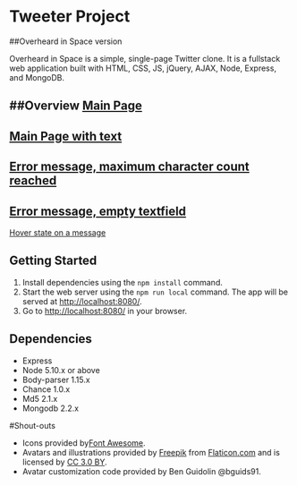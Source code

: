 # Tweeter Project
##Overheard in Space version

Overheard in Space is a simple, single-page Twitter clone. It is a fullstack web application built with HTML, CSS, JS, jQuery, AJAX, Node, Express, and MongoDB. 

##Overview
[Main Page]("/docs/main-page.png")
-----
[Main Page with text]("/docs/main-page-with-text.jpg")
----
[Error message, maximum character count reached]("docs/max-characters-error-message.jpg")
---
[Error message, empty textfield]("/docs/empty-error-message.jpg")
---
[Hover state on a message]("/docs/hover-state.jpg")

## Getting Started

1. Install dependencies using the `npm install` command.
2. Start the web server using the `npm run local` command. The app will be served at <http://localhost:8080/>.
3. Go to <http://localhost:8080/> in your browser.


## Dependencies

- Express
- Node 5.10.x or above
- Body-parser 1.15.x
- Chance 1.0.x
- Md5 2.1.x
- Mongodb 2.2.x


#Shout-outs
- Icons provided by[Font Awesome](https://fontawesome.com/license/).
- Avatars and illustrations provided by [Freepik]("http://www.freepik.com") from [Flaticon.com](https://www.flaticon.com/) and is licensed by [CC 3.0 BY]("http://creativecommons.org/licenses/by/3.0/").
- Avatar customization code provided by Ben Guidolin @bguids91.

